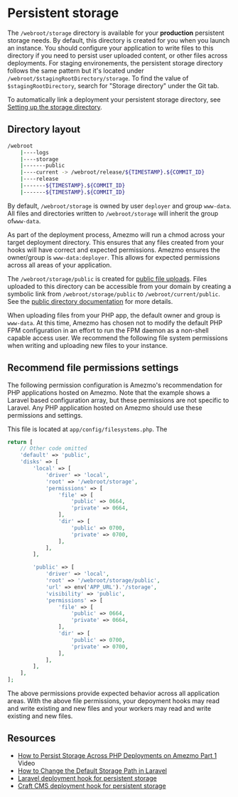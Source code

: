 # Persistent storage

The `/webroot/storage` directory is available for your **production** persistent storage needs. By default,
this directory is created for you when you launch an instance. You should configure your application to
write files to this directory if you need to persist user uploaded content, or other files across deployments. For staging environements, the persistent storage directory follows the same pattern but it's located under `/webroot/$stagingRootDirectory/storage`. To find the value of `$stagingRootDirectory`, search for "Storage directory" under the Git tab.

To automatically link a deployment your persistent storage directory, see
[Setting up the storage directory](/docs/how-to-guides/setting-up-the-storage-directory).

## Directory layout
```bash
/webroot
    |----logs
    |----storage
    |-------public
    |----current -> /webroot/release/${TIMESTAMP}.${COMMIT_ID}
    |----release
    |-------${TIMESTAMP}.${COMMIT_ID}
    |-------${TIMESTAMP}.${COMMIT_ID}
```

By default, `/webroot/storage` is owned by user `deployer` and group `www-data`.
All files and directories written to `/webroot/storage` will inherit the group of`www-data`.

As part of the deployment process, Amezmo will run a chmod across your target deployment directory. This ensures that
any files created from your hooks will have correct and expected permissions. Amezmo ensures the owner/group is
`www-data:deployer`. This allows for expected permissions across all areas of your application.

The `/webroot/storage/public` is created for [public file uploads](/docs/configuration/public-directory). Files uploaded to
this directory can be accessible from your domain by creating a symbolic link
from  `/webroot/storage/public` to `/webroot/current/public`. See the [public directory documentation](/docs/configuration/public-directory) for more details.

When uploading files from your PHP app, the default owner and group is `www-data`. At this time,
Amezmo has chosen not to modify the default PHP FPM configuration in an effort to run
the FPM daemon as a non-shell capable access user. We recommend the following file system permissions when
writing and uploading new files to your instance.


## Recommend file permissions settings

The following permission configuration is Amezmo's recommendation for PHP applications hosted on Amezmo. Note that
the example shows a Laravel based configuration array, but these permissions are not specific to Laravel. Any PHP
application hosted on Amezmo should use these permissions and settings.


This file is located at `app/config/filesystems.php`. The

```php
return [
    // Other code omitted
    'default' => 'public',
    'disks' => [
        'local' => [
            'driver' => 'local',
            'root' => '/webroot/storage',
            'permissions' => [
                'file' => [
                    'public' => 0664,
                    'private' => 0664,
                ],
                'dir' => [
                    'public' => 0700,
                    'private' => 0700,
                ],
            ],
        ],

        'public' => [
            'driver' => 'local',
            'root' => '/webroot/storage/public',
            'url' => env('APP_URL').'/storage',
            'visibility' => 'public',
            'permissions' => [
                'file' => [
                    'public' => 0664,
                    'private' => 0664,
                ],
                'dir' => [
                    'public' => 0700,
                    'private' => 0700,
                ],
            ],
        ],
    ],
];
```

The above permissions provide expected behavior across all application areas. With the above file permissions,
your depoyment hooks may read and write existing and new files and your workers may read and write existing
and new files.

## Resources
- [How to Persist Storage Across PHP Deployments on Amezmo Part 1](https://www.youtube.com/watch?v=A-iBIfch6Bw)  <span class="badge bg-info">Video</span>
- [How to Change the Default Storage Path in Laravel](https://www.amezmo.com/blog/how-to-change-the-default-storage-path-in-laravel/)
- [Laravel deployment hook for persistent storage](https://github.com/amezmo/demo.amezmo.com/blob/master/.amezmo/before.deploy)
- [Craft CMS deployment hook for persistent storage](https://github.com/amezmo/craftcms-demo/blob/master/.amezmo/before.deploy)

